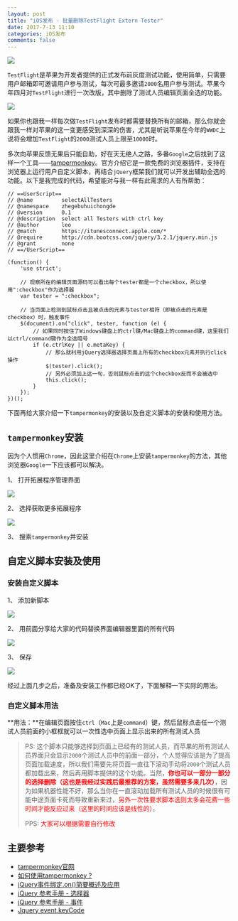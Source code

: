 ```yaml
---
layout: post
title: "iOS发布 - 批量删除TestFlight Extern Tester"
date: 2017-7-13 11:10
categories: iOS发布
comments: false
---
```


![](https://github.com/ldjhust/ldjhust.github.io/blob/master/imgs/batch_delete_testflight_testers/title.jpg?raw=true)

`TestFlight`是苹果为开发者提供的正式发布前灰度测试功能，使用简单，只需要用户邮箱即可邀请用户参与测试，每次可最多邀请`2000`名用户参与测试。苹果今年四月对`TestFlight`进行一次改版，其中删除了测试人员编辑页面全选的功能。

![](https://github.com/ldjhust/ldjhust.github.io/blob/master/imgs/batch_delete_testflight_testers/1.png?raw=true)

如果你也跟我一样每次做`TestFlight`发布时都需要替换所有的邮箱，那么你就会跟我一样对苹果的这一变更感受到深深的伤害，尤其是听说苹果在今年的`WWDC`上说将会增加`TestFlight`的`2000`测试人员上限至`10000`时。

多次向苹果反馈无果后只能自助，好在天无绝人之路，多番`Google`之后找到了这样一个工具——[tampermonkey](https://tampermonkey.net/)。官方介绍它是一款免费的浏览器插件，支持在浏览器上运行用户自定义脚本，再结合`jQuery`框架我们就可以开发出辅助全选的功能。以下是我完成的代码，希望能对与我一样有此需求的人有所帮助：

```
// ==UserScript==
// @name         selectAllTesters
// @namespace    zhegebuhuichongde
// @version      0.1
// @description  select all Testers with ctrl key
// @author       leo
// @match        https://itunesconnect.apple.com/*
// @require      http://cdn.bootcss.com/jquery/3.2.1/jquery.min.js
// @grant        none
// ==/UserScript==

(function() {
    'use strict';

    // 观察所在的编辑页面源码可以看出每个tester都是一个checkbox，所以使用":checkbox"作为选择器
    var tester = ":checkbox";

    // 当页面上检测到鼠标点击且被点击的元素与tester相符（即被点击的元素是checkbox）时，触发事件
    $(document).on("click", tester, function (e) {
        // 如果同时按住了Windows键盘上的ctrl键/Mac键盘上的command键，这里我们以ctrl/command键作为全选暗号
        if (e.ctrlKey || e.metaKey) {
            // 那么就利用jQuery选择器选择页面上所有的checkbox元素并执行click操作
            $(tester).click();
            // 另外必须加上这一句，否则鼠标点击的这个checkbox反而不会被选中
            this.click();
        }
    });
})();
```

下面再给大家介绍一下`tampermonkey`的安装以及自定义脚本的安装和使用方法。

## `tampermonkey`安装

因为个人惯用`Chrome`，因此这里介绍在`Chrome`上安装`tampermonkey`的方法，其他浏览器`Google`一下应该都可以解决。

1、 打开拓展程序管理界面

![](https://github.com/ldjhust/ldjhust.github.io/blob/master/imgs/batch_delete_testflight_testers/2.png?raw=true)

2、 选择获取更多拓展程序

![](https://github.com/ldjhust/ldjhust.github.io/blob/master/imgs/batch_delete_testflight_testers/3.png?raw=true)

3、 搜索`tampermonkey`并安装

## 自定义脚本安装及使用

### 安装自定义脚本
1、 添加新脚本

![](https://github.com/ldjhust/ldjhust.github.io/blob/master/imgs/batch_delete_testflight_testers/4.png?raw=true)

2、 用前面分享给大家的代码替换界面编辑器里面的所有代码

![](https://github.com/ldjhust/ldjhust.github.io/blob/master/imgs/batch_delete_testflight_testers/5.png?raw=true)

3、 保存

![](https://github.com/ldjhust/ldjhust.github.io/blob/master/imgs/batch_delete_testflight_testers/6.png?raw=true)

经过上面几步之后，准备及安装工作都已经OK了，下面解释一下实际的用法。

### 自定义脚本用法
**用法：**在编辑页面按住`ctrl`（`Mac`上是`command`）键，然后鼠标点击任一个测试人员前面的小框框就可以一次性选中页面上显示出来的所有测试人员

>PS: 这个脚本只能够选择到页面上已经有的测试人员，而苹果的所有测试人员界面只会显示`2000`个测试人员中的前面一部分，个人觉得应该是为了提高页面加载速度，所以我们需要先将页面一直往下滚动手动将`2000`个测试人员都加载出来，然后再用脚本提供的这个功能。当然，**<font color="red">你也可以一部分一部分的选择删除（这也是我经过实践后最推荐的方案，虽然需要多来几次）</font>**，因为如果机器性能不好，那么当你在一直滚动加载所有测试人员的时候很有可能中途页面卡死而导致重新来过，<font color="red">另外一次性要求脚本选则太多会花费一些时间才能反应过来（这里的时间应该是线性的）</font>。
>
>PPS: <font color="red">大家可以根据需要自行修改</font>

## 主要参考
* [tampermonkey官网](http://tampermonkey.net)
* [如何使用tampermonkey ?](https://jingyan.baidu.com/article/fb48e8be5b9d1d6e622e14f2.html)
* [jQuery事件绑定.on()简要概述及应用](http://www.jb51.net/article/33880.htm)
* [jQuery 参考手册 - 选择器](http://www.w3school.com.cn/jquery/jquery_ref_selectors.asp)
* [jQuery 参考手册 - 事件](http://www.w3school.com.cn/jquery/jquery_ref_events.asp)
* [Jquery event.keyCode](http://963630220-qq-com.iteye.com/blog/1960022)
